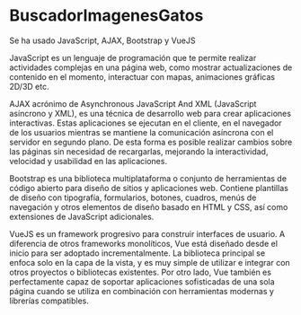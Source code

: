 # BuscadorImagenesGatos

Se ha usado JavaScript, AJAX, Bootstrap y VueJS

JavaScript es un lenguaje de programación que te permite realizar actividades complejas en una página web, 
como mostrar actualizaciones de contenido en el momento, interactuar con mapas, animaciones gráficas 2D/3D etc. 

AJAX acrónimo de Asynchronous JavaScript And XML (JavaScript asíncrono y XML), 
es una técnica de desarrollo web para crear aplicaciones interactivas. Estas aplicaciones se ejecutan en el cliente, 
en el navegador de los usuarios mientras se mantiene la comunicación asíncrona con el servidor en segundo plano. 
De esta forma es posible realizar cambios sobre las páginas sin necesidad de recargarlas, mejorando la interactividad, velocidad y usabilidad en las aplicaciones.

Bootstrap es una biblioteca multiplataforma o conjunto de herramientas de código abierto para diseño de sitios y aplicaciones web. 
Contiene plantillas de diseño con tipografía, formularios, botones, cuadros, menús de navegación y otros elementos de diseño basado en HTML y CSS, 
así como extensiones de JavaScript adicionales. 

VueJS es un framework progresivo para construir interfaces de usuario. 
A diferencia de otros frameworks monolíticos, Vue está diseñado desde el inicio para ser adoptado incrementalmente. 
La biblioteca principal se enfoca solo en la capa de la vista, y es muy simple de utilizar e integrar con otros proyectos o bibliotecas existentes. 
Por otro lado, Vue también es perfectamente capaz de soportar aplicaciones sofisticadas de una sola página cuando se utiliza en combinación con herramientas modernas y librerías compatibles.
